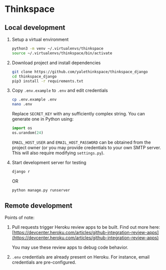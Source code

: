 # Thinkspace

## Local development

1. Setup a virtual environment

    ```bash
    python3 -m venv ~/.virtualenvs/thinkspace
    source ~/.virtualenvs/thinkspace/bin/activate
    ```

2. Download project and install dependencies

    ```bash
    git clone https://github.com/yalethinkspace/thinkspace_django
    cd thinkspace_django
    pip3 install -r requirements.txt
    ```

3. Copy `.env.example` to `.env` and edit credentials

    ```bash
    cp .env.example .env
    nano .env
    ```

    Replace `SECRET_KEY` with any sufficiently complex string. You can generate one in Python using:

    ```python
    import os
    os.urandom(24)
    ```

    `EMAIL_HOST_USER` and `EMAIL_HOST_PASSWORD` can be obtained from the project owner (or you may provide credentials to your own SMTP server. This will also require modifying `settings.py`).

4. Start development server for testing

    ```bash
    django r
    ```

    OR

    ```bash
    python manage.py runserver
    ```

## Remote development

Points of note: 

1. Pull requests trigger Heroku review apps to be built. Find out more here: [https://devcenter.heroku.com/articles/github-integration-review-apps](https://devcenter.heroku.com/articles/github-integration-review-apps)

    You may use these review apps to debug code behavior.

2. `.env` credentials are already present on Heroku. For instance, email credentials are pre-configured.

